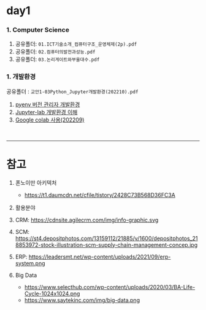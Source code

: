 # day1

### 1. Computer Science

  1. 공유폴더: `01.ICT기술소개_컴퓨터구조_운영체제(2p).pdf`
  1. 공유폴더: `02.컴퓨터의발전과성능.pdf`
  2. 공유폴더: `03.논리게이트와부울대수.pdf`


### 1. 개발환경

공유폴더 : `교안1-03Python_Jupyter개발환경(202210).pdf`

  1. [pyenv 버전 관리자 개발환경](https://gist.github.com/qkboo/f4017234490e1f3fb7326c3b5dfebf40)
  1. [Jupyter-lab 개발환경 이해](https://gist.github.com/qkboo/8f10b26dba2155e4eca5d50de37db0ec)
  1. [Google colab 사용(202209)](https://gist.github.com/qkboo/61ed5bb4bac2b24535a3fb5b220d33ff)


<br>

---

# 참고
1. 폰노이만 아키텍처
    - https://t1.daumcdn.net/cfile/tistory/2428C73B568D36FC3A
 
2. 활용분야
  1. CRM: https://cdnsite.agilecrm.com/img/info-graphic.svg
  2. SCM: https://st4.depositphotos.com/13159112/21885/v/1600/depositphotos_218853972-stock-illustration-scm-supply-chain-management-concep.jpg
  3. ERP: https://leadersmt.net/wp-content/uploads/2021/09/erp-system.png
  4. Big Data
      - https://www.selecthub.com/wp-content/uploads/2020/03/BA-Life-Cycle-1024x1024.png
      - https://www.saytekinc.com/img/big-data.png

